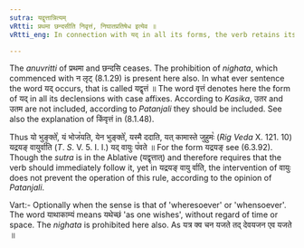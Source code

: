 ```yaml
---
sutra: यद्वृत्तान्नित्यम्
vRtti: प्रथमा छन्दसीति निवृत्तं, निघातप्रतिषेध इत्येव ॥
vRtti_eng: In connection with यद् in all its forms, the verb retains its accent always.

---
```

The _anuvritti_ of प्रथमा and छन्दसि ceases. The prohibition of _nighata_, which commenced with न लृट् (8.1.29) is present here also. In what ever sentence the word यद् occurs, that is called यद्वृत्तं ॥ The word वृत्तं denotes here the form of यद् in all its declensions with case affixes. According to _Kasika_, उतर and उतम are not included, according to _Patanjali_ they should be included. See also the explanation of किंवृत्तं in (8.1.48).

Thus यो भुङ्क्ते꣡, यं भोज꣡यति, येन भुङ्क्ते꣡, यस्मै ददाति, यत् कामास्ते जुहुमः꣡ (_Rig_ _Veda_ X. 121. 10) यद्रयङ् वायुर्वा꣡ति  (_T_. _S_. V. 5. I. I.) यद् वायुः प꣡वते ॥ For the form यद्रयङ् see (6.3.92). Though the _sutra_ is in the Ablative (यद्वृत्तात्) and therefore requires that the verb should immediately follow it, yet in यद्रयङ् वायु र्वाति, the intervention of वायुः does not prevent the operation of this rule, according to the opinion of _Patanjali_.

Vart:- Optionally when the sense is that of 'wheresoever' or 'whensoever'. The word याथाकाम्यं means यथेच्छं 'as one wishes', without regard of time or space. The _nighata_ is prohibited here also. As यत्र क्व चन यजते तद् देवयजन एव यजते ॥  